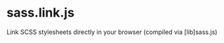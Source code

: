 sass.link.js
============

Link SCSS stylesheets directly in your browser (compiled via [lib]sass.js)
